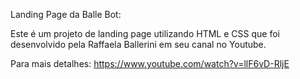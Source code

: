 Landing Page da Balle Bot:

Este é um projeto de landing page utilizando HTML e CSS que foi desenvolvido pela Raffaela Ballerini em seu canal no Youtube. 

Para mais detalhes: https://www.youtube.com/watch?v=llF6vD-RljE